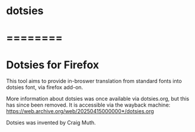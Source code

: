 # dotsies


# ========

# Dotsies for Firefox

This tool aims to provide in-broswer translation from standard fonts into dotsies font, via firefox add-on. 

More information about dotsies was once available via dotsies.org, but this has since been removed. It is accessible via the wayback machine: https://web.archive.org/web/20250415000000*/dotsies.org


Dotsies was invented by Craig Muth.
